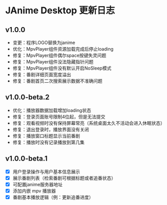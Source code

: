 # JAnime Desktop 更新日志


## v1.0.0
- 变更：程序LOGO替换为janime
- 优化：MpvPlayer组件资源加载完成后停止loading
- 修复：MpvPlayer组件偶尔space按键失灵问题
- 修复：MpvPlayer组件没法隐藏指针问题
- 修复：MpvPlayer组件没有默认开启NoSleep模式
- 修复：番剧详细页面宽度溢出
- 修复：番剧首页二次搜索展示数据不准确问题


## v1.0.0-beta.2
- 优化：播放器数据加载增加loading状态
- 修复：登录页面账号限制4位起，但是无法提交
- 修复：观看视频时没有保持屏幕常亮（系统桌面太久不活动会进入休眠状态）
- 修复：退出登录时，播放界面没有关闭
- 修复：播放窗口标题显示当前番剧
- 修复：播放时没有记录播放到第几集


## v1.0.0-beta.1
- [x] 用户登录操作与用户基本信息展示
- [x] 展示番剧列表（检索番剧可根据标题或者追番状态）
- [x] 可配置janime服务器地址
- [x] 添加内嵌 mpv 播放器
- [x] 番剧基本播放逻辑（例：更新追番进度）
